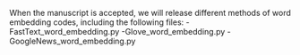 When the manuscript is accepted, we will release different methods of word embedding codes, including the following files:
-FastText_word_embedding.py
-Glove_word_embedding.py
-GoogleNews_word_embedding.py


